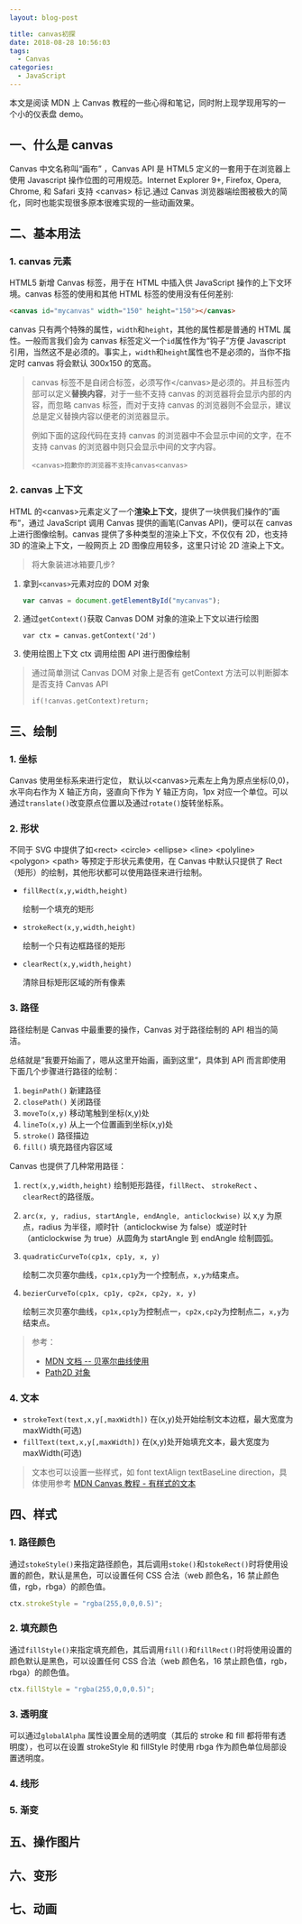 ```yaml
---
layout: blog-post

title: canvas初探
date: 2018-08-28 10:56:03
tags:
  - Canvas
categories:
  - JavaScript
---
```


本文是阅读 MDN 上 Canvas 教程的一些心得和笔记，同时附上现学现用写的一个小的仪表盘 demo。

## 一、什么是 canvas

Canvas 中文名称叫“画布” ，Canvas API 是 HTML5 定义的一套用于在浏览器上使用 Javascript 操作位图的可用规范。Internet Explorer 9+, Firefox, Opera, Chrome, 和 Safari 支持 \<canvas\> 标记.通过 Canvas 浏览器端绘图被极大的简化，同时也能实现很多原本很难实现的一些动画效果。

## 二、基本用法

### 1. canvas 元素

HTML5 新增 Canvas 标签，用于在 HTML 中插入供 JavaScript 操作的上下文环境。canvas 标签的使用和其他 HTML 标签的使用没有任何差别:

```html
<canvas id="mycanvas" width="150" height="150"></canvas>
```

canvas 只有两个特殊的属性，`width`和`height`，其他的属性都是普通的 HTML 属性。一般而言我们会为 canvas 标签定义一个`id`属性作为“钩子”方便 Javascript 引用，当然这不是必须的。事实上，`width`和`height`属性也不是必须的，当你不指定时 canvas 将会默认 300x150 的宽高。

> canvas 标签不是自闭合标签，必须写作\</canvas\>是必须的。并且标签内部可以定义**替换内容**，对于一些不支持 canvas 的浏览器将会显示内部的内容，而忽略 canvas 标签，而对于支持 canvas 的浏览器则不会显示，建议总是定义替换内容以便老的浏览器显示。
>
> 例如下面的这段代码在支持 canvas 的浏览器中不会显示中间的文字，在不支持 canvas 的浏览器中则只会显示中间的文字内容。
>
> `<canvas>抱歉你的浏览器不支持canvas<canvas>`

### 2. canvas 上下文

HTML 的\<canvas\>元素定义了一个**渲染上下文**，提供了一块供我们操作的”画布“，通过 JavaScript 调用 Canvas 提供的画笔(Canvas API)，便可以在 canvas 上进行图像绘制。canvas 提供了多种类型的渲染上下文，不仅仅有 2D，也支持 3D 的渲染上下文，一般网页上 2D 图像应用较多，这里只讨论 2D 渲染上下文。

> 将大象装进冰箱要几步?

1. 拿到`<canvas>`元素对应的 DOM 对象

   ```js
   var canvas = document.getElementById("mycanvas");
   ```

2. 通过`getContext()`获取 Canvas DOM 对象的渲染上下文以进行绘图

   ```
   var ctx = canvas.getContext('2d')
   ```

3. 使用绘图上下文 ctx 调用绘图 API 进行图像绘制

> 通过简单测试 Canvas DOM 对象上是否有 getContext 方法可以判断脚本是否支持 Canvas API
>
> `if(!canvas.getContext)return;`

## 三、绘制

### 1. 坐标

Canvas 使用坐标系来进行定位， 默认以\<canvas\>元素左上角为原点坐标(0,0)，水平向右作为 X 轴正方向，竖直向下作为 Y 轴正方向，1px 对应一个单位。可以通过`translate()`改变原点位置以及通过`rotate()`旋转坐标系。

### 2. 形状

不同于 SVG 中提供了如\<rect\> \<circle\> \<ellipse\> \<line\> \<polyline\> \<polygon\> \<path\> 等预定于形状元素使用，在 Canvas 中默认只提供了 Rect（矩形）的绘制，其他形状都可以使用路径来进行绘制。

- `fillRect(x,y,width,height)`

  绘制一个填充的矩形

- `strokeRect(x,y,width,height)`

  绘制一个只有边框路径的矩形

- `clearRect(x,y,width,height)`

  清除目标矩形区域的所有像素

### 3. 路径

路径绘制是 Canvas 中最重要的操作，Canvas 对于路径绘制的 API 相当的简洁。

总结就是”我要开始画了，嗯从这里开始画，画到这里“，具体到 API 而言即使用下面几个步骤进行路径的绘制：

1. `beginPath()` 新建路径
2. `closePath()` 关闭路径
3. `moveTo(x,y)` 移动笔触到坐标(x,y)处
4. `lineTo(x,y)` 从上一个位置画到坐标(x,y)处
5. `stroke()` 路径描边
6. `fill()` 填充路径内容区域

Canvas 也提供了几种常用路径：

1. `rect(x,y,width,height)` 绘制矩形路径，`fillRect`、 `strokeRect` 、`clearRect`的路径版。

2. `arc(x, y, radius, startAngle, endAngle, anticlockwise)` 以 x,y 为原点，radius 为半径，顺时针（anticlockwise 为 false）或逆时针（anticlockwise 为 true）从圆角为 startAngle 到 endAngle 绘制圆弧。

3. `quadraticCurveTo(cp1x, cp1y, x, y)`

   绘制二次贝塞尔曲线，`cp1x,cp1y`为一个控制点，`x,y为`结束点。

4. `bezierCurveTo(cp1x, cp1y, cp2x, cp2y, x, y)`

   绘制三次贝塞尔曲线，`cp1x,cp1y`为控制点一，`cp2x,cp2y`为控制点二，`x,y`为结束点。

> 参考：
>
> - [MDN 文档 -- 贝塞尔曲线使用](https://developer.mozilla.org/zh-CN/docs/Web/API/Canvas_API/Tutorial/Drawing_shapes#%E4%BA%8C%E6%AC%A1%E8%B4%9D%E5%A1%9E%E5%B0%94%E6%9B%B2%E7%BA%BF%E5%8F%8A%E4%B8%89%E6%AC%A1%E8%B4%9D%E5%A1%9E%E5%B0%94%E6%9B%B2%E7%BA%BF)
> - [Path2D 对象](https://developer.mozilla.org/zh-CN/docs/Web/API/Canvas_API/Tutorial/Drawing_shapes#Path2D_%E5%AF%B9%E8%B1%A1)

### 4. 文本

- `strokeText(text,x,y[,maxWidth])` 在(x,y)处开始绘制文本边框，最大宽度为 maxWidth(可选)
- `fillText(text,x,y[,maxWidth])` 在(x,y)处开始填充文本，最大宽度为 maxWidth(可选)

> 文本也可以设置一些样式，如 font textAlign textBaseLine direction，具体使用参考 [MDN Canvas 教程 - 有样式的文本](https://developer.mozilla.org/zh-CN/docs/Web/API/Canvas_API/Tutorial/Drawing_text#%E6%9C%89%E6%A0%B7%E5%BC%8F%E7%9A%84%E6%96%87%E6%9C%AC)

## 四、样式

### 1. 路径颜色

通过`stokeStyle()`来指定路径颜色，其后调用`stoke()`和`stokeRect()`时将使用设置的颜色，默认是黑色，可以设置任何 CSS 合法（web 颜色名，16 禁止颜色值，rgb，rbga）的颜色值。

```js
ctx.strokeStyle = "rgba(255,0,0,0.5)";
```

### 2. 填充颜色

通过`fillStyle()`来指定填充颜色，其后调用`fill()`和`fillRect()`时将使用设置的颜色默认是黑色，可以设置任何 CSS 合法（web 颜色名，16 禁止颜色值，rgb，rbga）的颜色值。

```js
ctx.fillStyle = "rgba(255,0,0,0.5)";
```

### 3. 透明度

可以通过`globalAlpha` 属性设置全局的透明度（其后的 stroke 和 fill 都将带有透明度），也可以在设置 strokeStyle 和 fillStyle 时使用 rbga 作为颜色单位局部设置透明度。

### 4. 线形

### 5. 渐变

## 五、操作图片

## 六、变形

## 七、动画
